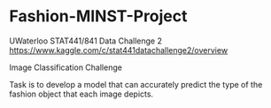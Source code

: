 # Fashion-MINST-Project
UWaterloo STAT441/841 Data Challenge 2  https://www.kaggle.com/c/stat441datachallenge2/overview

Image Classification Challenge

Task is to develop a model that can accurately predict the type of the fashion object that each image depicts.
